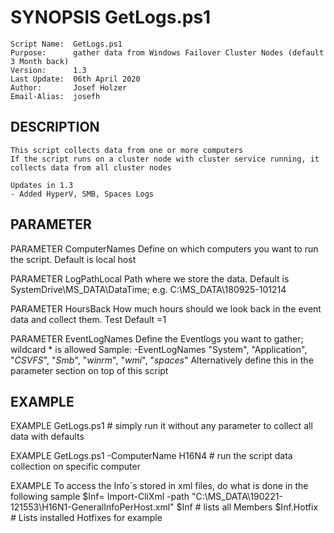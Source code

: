 # SYNOPSIS GetLogs.ps1
    Script Name:  GetLogs.ps1	
    Purpose:      gather data from Windows Failover Cluster Nodes (default 3 Month back)
    Version:      1.3
    Last Update:  06th April 2020
    Author:       Josef Holzer 
    Email-Alias:  josefh



## DESCRIPTION
	This script collects data from one or more computers
	If the script runs on a cluster node with cluster service running, it collects data from all cluster nodes
	
	Updates in 1.3
	- Added HyperV, SMB, Spaces Logs


## PARAMETER 

PARAMETER ComputerNames
	Define on which computers you want to run the script. Default is local host

PARAMETER LogPathLocal
	Path where we store the data. Default is SystemDrive\MS_DATA\DataTime; e.g. C:\MS_DATA\180925-101214

PARAMETER HoursBack
	How much hours should we look back in the event data and collect them. Test Default =1 
	
PARAMETER EventLogNames
	Define the Eventlogs you want to gather; wildcard * is allowed
	Sample: -EventLogNames "System", "Application", "*CSVFS*", "*Smb*", "*winrm*", "*wmi*", "*spaces*" 
    Alternatively define this in the parameter section on top of this script


## EXAMPLE

EXAMPLE
	GetLogs.ps1  # simply run it without any parameter to collect all data with defaults

EXAMPLE 
	GetLogs.ps1 -ComputerName H16N4 # run the script data collection on specific computer

EXAMPLE
    To access the Info´s stored in xml files, do what is done in the following sample
    $Inf= Import-CliXml -path "C:\MS_DATA\190221-121553\H16N1-GeneralInfoPerHost.xml"
    $Inf # lists all Members
    $Inf.Hotfix # Lists installed Hotfixes for example